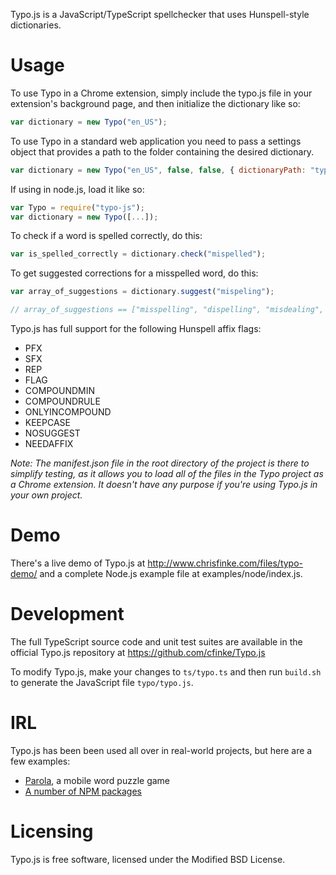 Typo.js is a JavaScript/TypeScript spellchecker that uses Hunspell-style dictionaries.

Usage
=====

To use Typo in a Chrome extension, simply include the typo.js file in your extension's background page, and then initialize the dictionary like so:

```javascript
var dictionary = new Typo("en_US");
```

To use Typo in a standard web application you need to pass a settings object that provides a path to the folder containing the desired dictionary.

```javascript
var dictionary = new Typo("en_US", false, false, { dictionaryPath: "typo/dictionaries" }),
```

If using in node.js, load it like so:

```javascript
var Typo = require("typo-js");
var dictionary = new Typo([...]);
```

To check if a word is spelled correctly, do this:

```javascript
var is_spelled_correctly = dictionary.check("mispelled");
```

To get suggested corrections for a misspelled word, do this:

```javascript
var array_of_suggestions = dictionary.suggest("mispeling");

// array_of_suggestions == ["misspelling", "dispelling", "misdealing", "misfiling", "misruling"]
```

Typo.js has full support for the following Hunspell affix flags:

* PFX
* SFX
* REP
* FLAG
* COMPOUNDMIN
* COMPOUNDRULE
* ONLYINCOMPOUND
* KEEPCASE
* NOSUGGEST
* NEEDAFFIX

_Note: The manifest.json file in the root directory of the project is there to simplify testing, as it allows you to load all of the files in the Typo project as a Chrome extension. It doesn't have any purpose if you're using Typo.js in your own project._

Demo
====
There's a live demo of Typo.js at http://www.chrisfinke.com/files/typo-demo/ and a complete Node.js example file at examples/node/index.js.

Development
===========
The full TypeScript source code and unit test suites are available in the official Typo.js repository at https://github.com/cfinke/Typo.js

To modify Typo.js, make your changes to `ts/typo.ts` and then run `build.sh` to generate the JavaScript file `typo/typo.js`.

IRL
===
Typo.js has been been used all over in real-world projects, but here are a few examples:

* [Parola](https://apps.apple.com/us/app/parola/id6474320336), a mobile word puzzle game
* [A number of NPM packages](https://www.npmjs.com/browse/depended/typo-js)

Licensing
=========

Typo.js is free software, licensed under the Modified BSD License.
